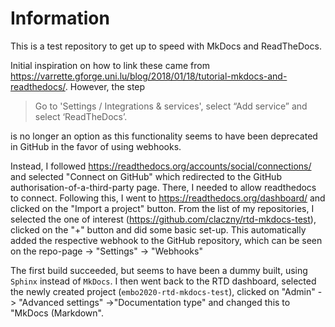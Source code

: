 # Information
This is a test repository to get up to speed with MkDocs and ReadTheDocs.

Initial inspiration on how to link these came from https://varrette.gforge.uni.lu/blog/2018/01/18/tutorial-mkdocs-and-readthedocs/.
However, the step 
> Go to 'Settings / Integrations & services', select “Add service” and select ‘ReadTheDocs’.

is no longer an option as this functionality seems to have been deprecated in GitHub in the favor of using webhooks.

Instead, I followed https://readthedocs.org/accounts/social/connections/ and selected "Connect on GitHub" which redirected to the GitHub authorisation-of-a-third-party page.
There, I needed to allow readthedocs to connect.
Following this, I went to https://readthedocs.org/dashboard/ and clicked on the "Import a project" button.
From the list of my repositories, I selected the one of interest (https://github.com/claczny/rtd-mkdocs-test), clicked on the "+" button and did some basic set-up.
This automatically added the respective webhook to the GitHub repository, which can be seen on the repo-page -> "Settings" -> "Webhooks"

The first build succeeded, but seems to have been a dummy built, using `Sphinx` instead of `MkDocs`.
I then went back to the RTD dashboard, selected the newly created project (`embo2020-rtd-mkdocs-test`), clicked on "Admin" -> "Advanced settings" ->"Documentation type" and changed this to "MkDocs (Markdown".

